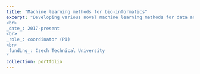 ```yaml
---
title: "Machine learning methods for bio-informatics"
excerpt: "Developing various novel machine learning methods for data analysis in bio-informatics (and beyond).
<br>
_date_: 2017-present
<br>
_role_: coordinator (PI)
<br>
_funding_: Czech Technical University
"
collection: portfolio
---
```


